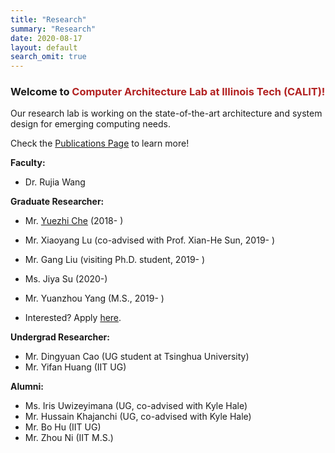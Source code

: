 ```yaml
---
title: "Research"
summary: "Research"
date: 2020-08-17
layout: default
search_omit: true
---
```

### Welcome to <span style="color:FireBrick">Computer Architecture Lab at Illinois Tech (CALIT)!</span>

Our research lab is working on the state-of-the-art architecture and system design for emerging computing needs. 

Check the [Publications Page](/publications) to learn more!


**Faculty:** 

* Dr. Rujia Wang

**Graduate Researcher:**

* Mr. [Yuezhi Che](https://archtedche.github.io/yuezhi-che/) (2018- )
* Mr. Xiaoyang Lu (co-advised with Prof. Xian-He Sun, 2019- )
* Mr. Gang Liu (visiting Ph.D. student, 2019- )
* Ms. Jiya Su (2020-)
* Mr. Yuanzhou Yang (M.S., 2019- )

* Interested? Apply [here](/students).

**Undergrad Researcher:**

* Mr. Dingyuan Cao (UG student at Tsinghua University)
* Mr. Yifan Huang (IIT UG)
 
**Alumni:**

* Ms. Iris Uwizeyimana (UG, co-advised with Kyle Hale)
* Mr. Hussain Khajanchi (UG, co-advised with Kyle Hale)
* Mr. Bo Hu (IIT UG)
* Mr. Zhou Ni (IIT M.S.)













